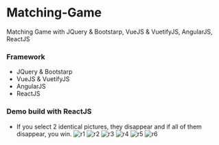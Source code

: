 # Matching-Game
Matching Game with JQuery &amp; Bootstarp, VueJS &amp; VuetifyJS, AngularJS, ReactJS

### Framework 
- JQuery &amp; Bootstarp
- VueJS &amp; VuetifyJS
- AngularJS
- ReactJS

### Demo build with ReactJS
- If you select 2 identical pictures, they disappear and if all of them disappear, you win.
![r1](https://user-images.githubusercontent.com/71135805/214021366-21f47dbf-47e5-4d44-820e-f297495e9f07.png)
![r2](https://user-images.githubusercontent.com/71135805/214021378-fdeb88c8-b94a-45c9-bdcf-5fdaa7212921.png)
![r3](https://user-images.githubusercontent.com/71135805/214021394-17b39239-c477-4f3e-8f0f-1865b2c6e789.png)
![r4](https://user-images.githubusercontent.com/71135805/214021409-8541a4b8-fc03-4a05-b597-075ae8ac1a4e.png)
![r5](https://user-images.githubusercontent.com/71135805/214021422-5e6a0599-3942-40d1-9d61-7ef193b4769b.png)
![r6](https://user-images.githubusercontent.com/71135805/214021437-aa23ceee-8b7c-40d9-9cc8-89d84b9fe78f.png)
